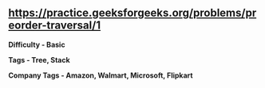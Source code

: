 ## https://practice.geeksforgeeks.org/problems/preorder-traversal/1

**Difficulty - Basic**

**Tags - Tree, Stack**

**Company Tags - Amazon, Walmart, Microsoft, Flipkart**
